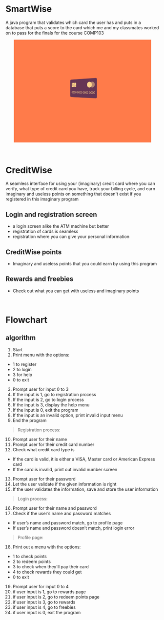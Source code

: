 # SmartWise

 A java program that validates which card the user has and puts in a database that puts a score to the card which me and my classmates worked on to pass for the finals for the course COMP103

<p align = "center">
  <img src="https://github.com/Gooseytwoshoes/Creditcard-Database/blob/main/README-Asset/bc708f525c5564857a1e16356be3a378.gif" alt="CC-GIF" width = "450"/>
</p>

<br>

# CreditWise

A seamless interface for using your (imaginary) credit card where you can verify, what type of credit card you have, track your billing cycle, and earn imaginary and useless points on something that doesn't exist if you registered in this imaginary program

  ## Login and registration screen
  - a login screen alike the ATM machine but better
  - registration of cards is seamless
  - registration where you can give your personal information
  
  ## CreditWise points
  - Imaginary and useless points that you could earn by using this program
  
  ## Rewards and freebies
  - Check out what you can get with useless and imaginary points
  
<br>

# Flowchart

## algorithm
1.	Start
2.	Print menu with the options:
-	1 to register
-	2 to login
-	3 for help
-	0 to exit
3.	Prompt user for input 0 to 3
4.	If the input is 1, go to registration process
5.	If the input is 2, go to login process
6.	If the input is 3, display the help menu
7.	If the input is 0, exit the program
8.	If the input is an invalid option, print invalid input menu
9.	End the program
> Registration process:
10.	Prompt user for their name
11.	Prompt user for their credit card number
12.	Check what credit card type is
-	If the card is valid, it is either a VISA, Master card or American Express card
-	If the card is invalid, print out invalid number screen
13.	Prompt user for their password
14.	Let the user validate if the given information is right
15.	If the user validates the information, save and store the user information
> Login process:
16.	Prompt user for their name and password
17.	Check if the user’s name and password matches
-	If user’s name and password match, go to profile page
-	If user’s name and password doesn’t match, print login error
> Profile page:
18.	Print out a menu with the options:

-	1 to check points
-	2 to redeem points
-	3 to check when they'll pay their card
-	4 to check rewards they could get
-	0 to exit
	
19.	Prompt user for input 0 to 4
20.	if user input is 1, go to rewards page
21.	if user input is 2, go to redeem points page
22.	if user input is 3, go to rewards
23.	if user input is 4, go to freebies  
24.	if user input is 0, exit the program
